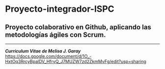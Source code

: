 # Proyecto-integrador-ISPC

## Proyecto colaborativo en Github, aplicando las metodologías ágiles con Scrum.

---

**_Curriculum Vitae de Melisa J. Garay_**
https://docs.google.com/document/d/1O_-HxtOq3RrcyBpalDV_HfryQ_J7MUZW7zd2ZkmMvFg/edit?usp=sharing
